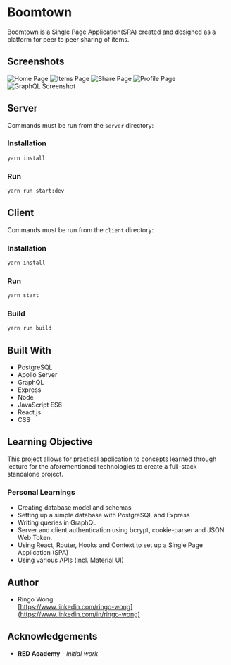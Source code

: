 # Boomtown

Boomtown is a Single Page Application(SPA) created and designed as a platform for peer to peer sharing of items.

## Screenshots

![Home Page](https://user-images.githubusercontent.com/36806106/74144257-4230a400-4bb1-11ea-9b7d-86e73c7352f6.png "Home Page")
![Items Page](https://user-images.githubusercontent.com/36806106/74144266-478dee80-4bb1-11ea-9cf7-4eec21269017.png "Items Page")
![Share Page](https://user-images.githubusercontent.com/36806106/74144274-4a88df00-4bb1-11ea-971f-92b32274c402.png "Share Page")
![Profile Page](https://user-images.githubusercontent.com/36806106/74144281-4ceb3900-4bb1-11ea-950e-f016cbc1debd.png "Profile Page")
![GraphQL Screenshot](https://user-images.githubusercontent.com/36806106/73047079-68bcb400-3e29-11ea-938c-7b9bd4db3244.png "Image")

## Server

Commands must be run from the `server` directory:

### Installation

```bash
yarn install
```

### Run

```bash
yarn run start:dev
```

## Client

Commands must be run from the `client` directory:

### Installation

```bash
yarn install
```

### Run

```bash
yarn start
```

### Build

```bash
yarn run build
```

## Built With

- PostgreSQL
- Apollo Server
- GraphQL
- Express
- Node
- JavaScript ES6
- React.js
- CSS

## Learning Objective

This project allows for practical application to concepts learned through lecture for the aforementioned technologies to create a full-stack standalone project.

### Personal Learnings

- Creating database model and schemas
- Setting up a simple database with PostgreSQL and Express
- Writing queries in GraphQL
- Server and client authentication using bcrypt, cookie-parser and JSON Web Token.
- Using React, Router, Hooks and Context to set up a Single Page Application (SPA)
- Using various APIs (incl. Material UI)

## Author

- Ringo Wong\
  [https://www.linkedin.com/ringo-wong](https://www.linkedin.com/in/ringo-wong)

## Acknowledgements

- **RED Academy** - _initial work_
